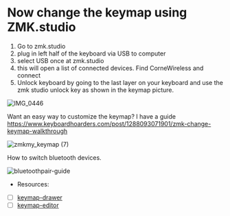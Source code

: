 # Now change the keymap using ZMK.studio

1. Go to zmk.studio
2. plug in left half of the keyboard via USB to computer
3. select USB once at zmk.studio
4. this will open a list of connected devices. Find CorneWireless and connect
5. Unlock keyboard by going to the last layer on your keyboard and use the zmk studio unlock key as shown in the keymap picture.

![IMG_0446](https://github.com/user-attachments/assets/1f24f8bd-588f-4f2e-bc61-a1301dc8450f)

Want an easy way to customize the keymap? I have a guide https://www.keyboardhoarders.com/post/1288093071901/zmk-change-keymap-walkthrough

![zmkmy_keymap (7)](https://github.com/user-attachments/assets/23712dff-27b2-407d-b222-d315543dbef9)

How to switch bluetooth devices.

![bluetoothpair-guide](https://github.com/user-attachments/assets/d777bf4e-a7e3-4429-8638-2b11e7558153)

- Resources:

- [ ] [keymap-drawer](https://keymap-drawer.streamlit.app/)
- [ ] [keymap-editor](https://nickcoutsos.github.io/keymap-editor/)
